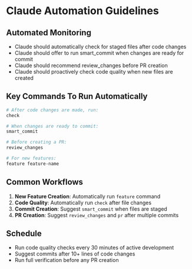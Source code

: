 # Claude Automation Guidelines

## Automated Monitoring
- Claude should automatically check for staged files after code changes
- Claude should offer to run smart_commit when changes are ready for commit
- Claude should recommend review_changes before PR creation
- Claude should proactively check code quality when new files are created

## Key Commands To Run Automatically
```bash
# After code changes are made, run:
check

# When changes are ready to commit:
smart_commit

# Before creating a PR:
review_changes

# For new features:
feature feature-name
```

## Common Workflows
1. **New Feature Creation**: Automatically run `feature` command
2. **Code Quality**: Automatically run `check` after file changes
3. **Commit Creation**: Suggest `smart_commit` when files are staged
4. **PR Creation**: Suggest `review_changes` and `pr` after multiple commits

## Schedule
- Run code quality checks every 30 minutes of active development
- Suggest commits after 10+ lines of code changes
- Run full verification before any PR creation
